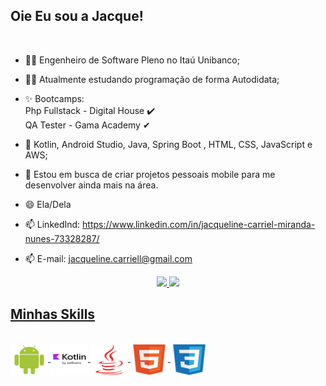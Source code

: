 ## Oie Eu sou a Jacque! 

<div style="display: inline_block"><br>

- 👩‍💻 Engenheiro de Software Pleno no Itaú Unibanco;

- 👩‍🎓 Atualmente estudando programação de forma Autodidata;

- ✨ Bootcamps:<br>
    Php Fullstack - Digital House ✔️<br>
    QA Tester - Gama Academy ✔<br>

- 🎯 Kotlin, Android Studio, Java, Spring Boot , HTML, CSS, JavaScript e AWS;

- 🌠 Estou em busca de criar projetos pessoais mobile para me desenvolver ainda mais na área.

- 😄 Ela/Dela

- 📫 LinkedInd: https://www.linkedin.com/in/jacqueline-carriel-miranda-nunes-73328287/
- 📫 E-mail: jacqueline.carriell@gmail.com
</div>

<div align="center">
  <a href="https://github.com/jacquelinecarriel">
  <img height="180em" src="https://github-readme-stats.vercel.app/api?username=jacquelinecarriel&show_icons=true&theme=dracula&include_all_commits=true&count_private=true"/>
  <img height="180em" src="https://github-readme-stats.vercel.app/api/top-langs/?username=jacquelinecarriel&layout=compact&langs_count=7&theme=dracula"/>
</div>

## Minhas Skills
  
  <div style="display: inline_block"><br>
  <img align="center" alt="Jack-Android" height="50" width="60" src="https://raw.githubusercontent.com/devicons/devicon/master/icons/android/android-original.svg">
  <img align="center" alt="Jack-Kotlin" height="50" width="60" src="https://raw.githubusercontent.com/devicons/devicon/master/icons/kotlin/kotlin-original-wordmark.svg">
  <img align="center" alt="Jack-Java" height="50" width="60" src="https://raw.githubusercontent.com/devicons/devicon/master/icons/java/java-plain.svg">
  <img align="center" alt="Jack-HTML" height="50" width="60" src="https://raw.githubusercontent.com/devicons/devicon/master/icons/html5/html5-original.svg">
  <img align="center" alt="Jack-CSS" height="50" width="60" src="https://raw.githubusercontent.com/devicons/devicon/master/icons/css3/css3-original.svg">
  
</div>
